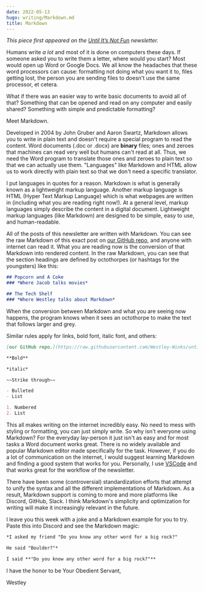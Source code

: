 ```yaml
---
date: 2022-05-13
hugo: writing/Markdown.md
title: Markdown
---
```


*This piece first appeared on the [Until It’s Not Fun](https://untilitsnotfun.com/posts/2022-05-13/) newsletter.*

Humans write *a lot* and most of it is done on computers these days. If someone asked you to write them a letter, where would you start? Most would open up Word or Google Docs. We all know the headaches that these word processors can cause: formatting not doing what you want it to, files getting lost, the person you are sending files to doesn't use the same processor, et cetera.

What if there was an easier way to write basic documents to avoid all of that? Something that can be opened and read on any computer and easily shared? Something with simple and predictable formatting?

Meet Markdown.

Developed in 2004 by John Gruber and Aaron Swartz, Markdown allows you to write in plain text and doesn't require a special program to read the content. Word documents (.doc or .docx) are **binary** files; ones and zeroes that machines can read very well but humans can't read at all. Thus, we need the Word program to translate those ones and zeroes to plain text so that we can actually use them. "Languages" like Markdown and HTML allow us to work directly with plain text so that we don't need a specific translator.

I put languages in quotes for a reason. Markdown is what is generally known as a lightweight markup language. Another markup language is HTML (Hyper Text Markup Language) which is what webpages are written in (including what you are reading right now!). At a general level, markup languages simply describe the content in a digital document. Lightweight markup languages (like Markdown) are designed to be simple, easy to use, and human-readable.  

All of the posts of this newsletter are written with Markdown. You can see the raw Markdown of this exact post on [our GitHub repo,](https://raw.githubusercontent.com/Westley-Winks/until-its-not-fun-newsletter/main/content/posts/2022-05-13/index.md) and anyone with internet can read it. What you are reading now is the conversion of that Markdown into rendered content. In the raw Markdown, you can see that the section headings are defined by octothorpes (or hashtags for the youngsters) like this:
```md
## Popcorn and A Coke
### *Where Jacob talks movies*

## The Tech Shelf
### *Where Westley talks about Markdown*
```

When the conversion between Markdown and what you are seeing now happens, the program knows when it sees an octothorpe to make the text that follows larger and grey.

Similar rules apply for links, bold font, italic font, and others:

```md
[our GitHub repo.](https://raw.githubusercontent.com/Westley-Winks/until-its-not-fun-newsletter/main/content/posts/2022-05-13/index.md)

**Bold**

*italic*

~~Strike through~~

- Bulleted
- List

1. Numbered
2. List
```

This all makes writing on the internet incredibly easy. No need to mess with styling or formatting, you can just simply write. So why isn't everyone using Markdown? For the everyday lay-person it just isn't as easy and for most tasks a Word document works great. There is no widely available and popular Markdown editor made specifically for the task. However, if you do a lot of communication on the internet, I would suggest learning Markdown and finding a good system that works for you. Personally, I use [VSCode](https://code.visualstudio.com/) and that works great for the workflow of the newsletter.

There have been some (controversial) standardization efforts that attempt to unify the syntax and all the different implementations of Markdown. As a result, Markdown support is coming to more and more platforms like Discord, GitHub, Slack. I think Markdown's simplicity and optimization for writing will make it increasingly relevant in the future.

I leave you this week with a joke and a Markdown example for you to try. Paste this into Discord and see the Markdown magic:  
```md
*I asked my friend "Do you know any other word for a big rock?"

He said "Boulder?"*

I said **"Do you know any other word for a big rock?"**

```

I have the honor to be Your Obedient Servant,

Westley

